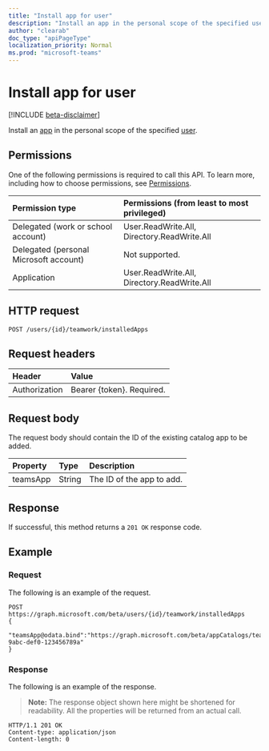 ```yaml
---
title: "Install app for user"
description: "Install an app in the personal scope of the specified user."
author: "clearab"
doc_type: "apiPageType"
localization_priority: Normal
ms.prod: "microsoft-teams"
---
```


# Install app for user

[!INCLUDE [beta-disclaimer](../../includes/beta-disclaimer.md)]

Install an [app](../resources/teamsapp.md) in the personal scope of the specified [user](../resources/user.md).

## Permissions

One of the following permissions is required to call this API. To learn more, including how to choose permissions, see [Permissions](/graph/permissions-reference).

|Permission type      | Permissions (from least to most privileged)              |
|:--------------------|:---------------------------------------------------------|
|Delegated (work or school account) |  User.ReadWrite.All, Directory.ReadWrite.All     |
|Delegated (personal Microsoft account) | Not supported.    |
|Application | User.ReadWrite.All, Directory.ReadWrite.All |

## HTTP request
<!-- { "blockType": "ignored" } -->
```http
POST /users/{id}/teamwork/installedApps
```

## Request headers

| Header       | Value |
|:---------------|:--------|
| Authorization  | Bearer {token}. Required.  |

## Request body

The request body should contain the ID of the existing catalog app to be added.

| Property   | Type |Description|
|:---------------|:--------|:----------|
|teamsApp|String|The ID of the app to add.|

## Response

If successful, this method returns a `201 OK` response code.

## Example

### Request

The following is an example of the request.
<!-- {
  "blockType": "ignored",
  "name": "user_add_teamsApp"
}-->
```http
POST https://graph.microsoft.com/beta/users/{id}/teamwork/installedApps
{
   "teamsApp@odata.bind":"https://graph.microsoft.com/beta/appCatalogs/teamsApps/12345678-9abc-def0-123456789a"
}
```

### Response

The following is an example of the response.

> **Note:** The response object shown here might be shortened for readability. All the properties will be returned from an actual call.

<!-- {
  "blockType": "response",
  "truncated": true,
  "@odata.type": "microsoft.graph.teamsAppInstallation",
  "isCollection": true
} -->

```http
HTTP/1.1 201 OK
Content-type: application/json
Content-length: 0
```

<!-- uuid: 8fcb5dbc-d5aa-4681-8e31-b001d5168d79
2015-10-25 14:57:30 UTC -->
<!-- {
  "type": "#page.annotation",
  "description": "User add teamsAppInstallations",
  "keywords": "",
  "section": "documentation",
  "tocPath": ""
}-->

